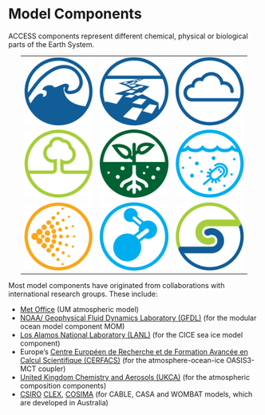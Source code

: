 # Model Components

ACCESS components represent different chemical, physical or biological parts of the Earth System.

<table style="width:90%;margin-left:auto;margin-right:auto;">
  <tr>
     <td><a href="ocean" title="Ocean"><img src="../assets/component-logos/ACCESS-icon-OCEAN-300x300.png"  alt="Ocean"></td></a>
     <td><a href="sea-ice" title="Sea Ice"><img src="../assets/component-logos/ACCESS-icon-SEA-ICE-300x300.png" alt="Sea Ice"></td></a>
     <td><a href="atmosphere" title="Atmosphere"><img src="../assets/component-logos/ACCESS-icon-ATMOSPHERE-300x300.png" alt="Atmosphere"></td></a>
   </tr> 
   <tr>
      <td><a href="land" title="Land"><img src="../assets/component-logos/ACCESS-icon-LAND-SURFACE-300x300.png" alt="Land"></td></a>
      <td><a href="bcg_land" title="Biogeochemical-Land"><img src="../assets/component-logos/ACCESS-icon-BCG-LAND-300x300.png" alt="Biogeochemical-Land"></td></a>
      <td><a href="bcg_ocean" title="Biogeochemical-Ocean"><img src="../assets/component-logos/ACCESS-icon-BCG-OCEAN-300x300.png" alt="Biogeochemical-Ocean"></td></a>
    </tr>
   <tr>
      <td><a href="aerosols_atmospheric_chemistry" title="Aerosols"><img src="../assets/component-logos/ACCESS-icon-AEROSOLS-300x300.png" alt="Aerosols"></td></a>
      <td><a href="aerosols_atmospheric_chemistry" title="Atmospheric Chemistry"><img src="../assets/component-logos/ACCESS-icon-ATMOSPHERIC-CHEMISTRY-300x300.png" alt="Atmospheric-chemistry"></td></a>
      <td><a href="coupler" title="Coupler"><img src="../assets/component-logos/ACCESS-icon-COUPLER-300x300.png" alt="Coupler"></td></a>
    </tr>
</table>


Most model components have originated from collaborations with international research groups. These include:

- [Met Office][met-office-web] (UM atmospheric model)
- [NOAA/ Geophysical Fluid Dynamics Laboratory (GFDL)][noaa-gfdl-web] (for the modular ocean model component MOM)
- [Los Alamos National Laboratory (LANL)][lanl-web] (for the CICE sea ice model component)
- Europe’s [Centre Européen de Recherche et de Formation Avancée en Calcul Scientifique (CERFACS)][cerfacs-web] (for the atmosphere-ocean-ice OASIS3-MCT coupler)
- [United Kingdom Chemistry and Aerosols (UKCA)][ukca-web] (for the atmospheric composition components)
- [CSIRO][csiro-web] [CLEX][clex-web], [COSIMA][cosima-web] (for CABLE, CASA and WOMBAT models, which are developed in Australia)

[met-office-web]: https://www.metoffice.gov.uk/
[noaa-gfdl-web]: https://www.gfdl.noaa.gov/
[lanl-web]: https://www.lanl.gov/
[cerfacs-web]: https://cerfacs.fr/en/
[ukca-web]: https://www.ukca.ac.uk/
[csiro-web]: https://www.csiro.au/
[clex-web]: https://www.climateextremes.org.au/
[cosima-web]: http://www.cosima.org.au/
